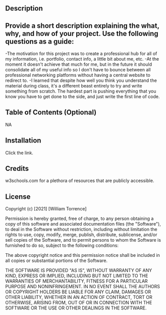 # <portfolioWebsite>
## Description
Provide a short description explaining the what, why, and how of your project. Use the following questions as a guide:
-
-The motivation for this project was to create a professional hub for all of my information, i.e. portfolio, contact info, a little bit about me, etc.
-At the moment it doesn't achieve that much for me, but in the future it should consolidate all of my useful info so I don't have to bounce between all professional networking platforms without having a central website to redirect to. 
-I learned that despite how well you think you understand the material during class, it's a different beast entirely to try and write something from scratch. The hardest part is pushing everything that you know you have to get done to the side, and just write the first line of code.
## Table of Contents (Optional)
NA
## Installation
Click the link.

## Credits
w3schools.com for a plethora of resources that are publicly accessible. 
## License
Copyright (c) [2021] [William Torrence]

Permission is hereby granted, free of charge, to any person obtaining a copy of this software and associated documentation files (the "Software"), to deal in the Software without restriction, including without limitation the rights to use, copy, modify, merge, publish, distribute, sublicense, and/or sell copies of the Software, and to permit persons to whom the Software is furnished to do so, subject to the following conditions:

The above copyright notice and this permission notice shall be included in all copies or substantial portions of the Software.

THE SOFTWARE IS PROVIDED "AS IS", WITHOUT WARRANTY OF ANY KIND, EXPRESS OR IMPLIED, INCLUDING BUT NOT LIMITED TO THE WARRANTIES OF MERCHANTABILITY, FITNESS FOR A PARTICULAR PURPOSE AND NONINFRINGEMENT. IN NO EVENT SHALL THE AUTHORS OR COPYRIGHT HOLDERS BE LIABLE FOR ANY CLAIM, DAMAGES OR OTHER LIABILITY, WHETHER IN AN ACTION OF CONTRACT, TORT OR OTHERWISE, ARISING FROM, OUT OF OR IN CONNECTION WITH THE SOFTWARE OR THE USE OR OTHER DEALINGS IN THE SOFTWARE.